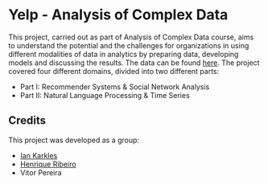 # Yelp - Analysis of Complex Data
This project, carried out as part of Analysis of Complex Data course, aims to understand the potential and the challenges for organizations in using different modalities of data in analytics by preparing data, developing models and discussing the results. The data can be found [here](https://www.yelp.com/dataset/download).
The project covered four different domains, divided into two different parts:

- Part I: Recommender Systems & Social Network Analysis
- Part II: Natural Language Processing & Time Series

## Credits
This project was developed as a group:

- [Ian Karkles](https://github.com/iankarkles)
- [Henrique Ribeiro](https://github.com/henriquebr31)
- Vitor Pereira
